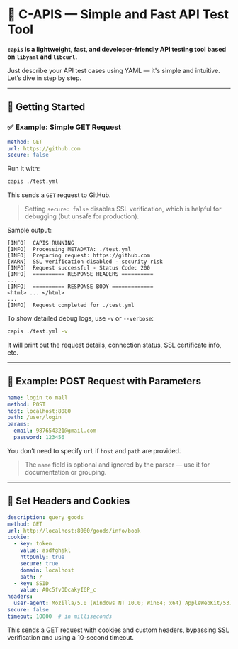 # 📘 C-APIS — Simple and Fast API Test Tool

**`capis` is a lightweight, fast, and developer-friendly API testing tool based on `libyaml` and `libcurl`.**

Just describe your API test cases using YAML — it's simple and intuitive. Let’s dive in step by step.

------

## 🚀 Getting Started

### ✅ Example: Simple GET Request

```yml
method: GET
url: https://github.com
secure: false
```

Run it with:

```bash
capis ./test.yml
```

This sends a `GET` request to GitHub.

> Setting `secure: false` disables SSL verification, which is helpful for debugging (but unsafe for production).

Sample output:

```
[INFO]  CAPIS RUNNING
[INFO]  Processing METADATA: ./test.yml
[INFO]  Preparing request: https://github.com
[WARN]  SSL verification disabled - security risk
[INFO]  Request successful - Status Code: 200
[INFO]  ========== RESPONSE HEADERS ==========
...
[INFO]  ========== RESPONSE BODY =============
<html> ... </html>
...
[INFO]  Request completed for ./test.yml
```

To show detailed debug logs, use `-v` or `--verbose`:

```bash
capis ./test.yml -v
```

It will print out the request details, connection status, SSL certificate info, etc.

------

## 🔁 Example: POST Request with Parameters

```yml
name: login to mall
method: POST
host: localhost:8080
path: /user/login
params:
  email: 987654321@gmail.com
  password: 123456
```

You don’t need to specify `url` if `host` and `path` are provided.

> The `name` field is optional and ignored by the parser — use it for documentation or grouping.

------

## 🍪 Set Headers and Cookies

```yml
description: query goods
method: GET
url: http://localhost:8080/goods/info/book
cookie:
  - key: token
    value: asdfghjkl
    httpOnly: true
    secure: true
    domain: localhost
    path: /
  - key: SSID
    value: AOc5fvODcakyI6P_c
headers:
  user-agent: Mozilla/5.0 (Windows NT 10.0; Win64; x64) AppleWebKit/537.36 ...
secure: false
timeout: 10000  # in milliseconds
```

This sends a GET request with cookies and custom headers, bypassing SSL verification and using a 10-second timeout.

